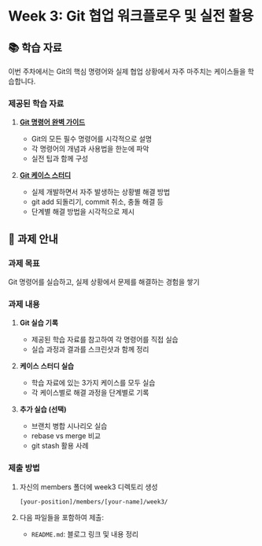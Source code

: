 # Week 3: Git 협업 워크플로우 및 실전 활용

## 📚 학습 자료

이번 주차에서는 Git의 핵심 명령어와 실제 협업 상황에서 자주 마주치는 케이스들을 학습합니다.

### 제공된 학습 자료

1. **[Git 명령어 완벽 가이드](./git-commands-visual-guide.html)**
   - Git의 모든 필수 명령어를 시각적으로 설명
   - 각 명령어의 개념과 사용법을 한눈에 파악
   - 실전 팁과 함께 구성

2. **[Git 케이스 스터디](./git-case-studies-visual.html)**
   - 실제 개발하면서 자주 발생하는 상황별 해결 방법
   - git add 되돌리기, commit 취소, 충돌 해결 등
   - 단계별 해결 방법을 시각적으로 제시

## 📝 과제 안내

### 과제 목표
Git 명령어를 실습하고, 실제 상황에서 문제를 해결하는 경험을 쌓기

### 과제 내용

1. **Git 실습 기록**
   - 제공된 학습 자료를 참고하여 각 명령어를 직접 실습
   - 실습 과정과 결과를 스크린샷과 함께 정리

2. **케이스 스터디 실습**
   - 학습 자료에 있는 3가지 케이스를 모두 실습
   - 각 케이스별로 해결 과정을 단계별로 기록

3. **추가 실습 (선택)**
   - 브랜치 병합 시나리오 실습
   - rebase vs merge 비교
   - git stash 활용 사례

### 제출 방법

1. 자신의 members 폴더에 week3 디렉토리 생성
   ```
   [your-position]/members/[your-name]/week3/
   ```

2. 다음 파일들을 포함하여 제출:
   - `README.md`: 블로그 링크 및 내용 정리
